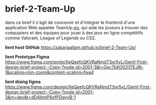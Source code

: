 # brief-2-Team-Up
dans ce brief il s'agit de concevoir et d'intégrer le frontend d'une application Web appelée TeamUp.gg, qui aide les joueurs à trouver des coéquipiers et des équipes pour jouer à des jeux en ligne compétitifs comme Valorant, League of Legends ou CS2.


**lient host GitHub** https://zakariaallam.github.io/brief-2-Team-Up/

**lient Prototype Figma** https://www.figma.com/proto/XeQeefcQKVRaNmdTSvr5yL/GenV-First-design-brief-project--Copy-?node-id=2001-3&t=Gec7bXO02l17EJ8t-1&scaling=min-zoom&content-scaling=fixed

**lient dising figma** https://www.figma.com/design/XeQeefcQKVRaNmdTSvr5yL/GenV-First-design-brief-project--Copy-?node-id=2001-3&m=dev&t=dD4ihmP6xfPDqyyB-1
